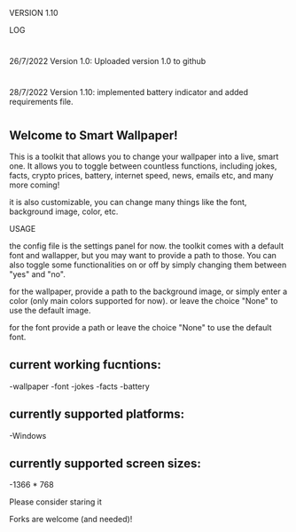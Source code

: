 VERSION 1.10

LOG
#
26/7/2022 Version 1.0: Uploaded version 1.0 to github
#
28/7/2022 Version 1.10: implemented battery indicator and added requirements file. 
#


## Welcome to Smart Wallpaper! 


This is a toolkit that allows you to change your wallpaper  into a live, smart one. It allows you to toggle between countless functions, including jokes, facts, crypto prices, battery, internet speed, news, emails etc, and many more coming!

it is also customizable, you can change many things like the font, background image, color, etc.


USAGE

the config file is the settings panel for now.
the toolkit comes with a default font and wallapper, but you may want to provide a path to those. You can also toggle some functionalities on or off by simply changing them between "yes" and "no".

for the wallpaper, provide a path to the background image, or simply enter a color (only main colors supported for now). or leave the choice "None" to use the default image.

for the font provide a path or leave the choice "None" to use the default font.



## current working fucntions:
  -wallpaper
  -font
  -jokes
  -facts
  -battery

## currently supported platforms:

  -Windows


## currently supported screen sizes:

  -1366 * 768


Please consider staring it

Forks are welcome (and needed)! 
